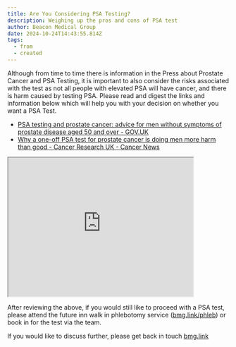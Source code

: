 ```yaml
---
title: Are You Considering PSA Testing?
description: Weighing up the pros and cons of PSA test
author: Beacon Medical Group
date: 2024-10-24T14:43:55.814Z
tags:
  - from
  - created
---
```

Although from time to time there is information in the Press about Prostate Cancer and PSA Testing, it is important to also consider the risks associated with the test as not all people with elevated PSA will have cancer, and there is harm caused by testing PSA. Please read and digest the links and information below which will help you with your decision on whether you want a PSA Test.

* [PSA testing and prostate cancer: advice for men without symptoms of prostate disease aged 50 and over - GOV.UK](https://www.gov.uk/government/publications/prostate-specific-antigen-testing-description-in-brief/psa-testing-and-prostate-cancer-advice-for-men-without-symptoms-of-prostate-disease-aged-50-and-over)
* [Why a one-off PSA test for prostate cancer is doing men more harm than good - Cancer Research UK - Cancer News](https://news.cancerresearchuk.org/2018/03/06/why-a-one-off-psa-test-for-prostate-cancer-is-doing-men-more-harm-than-good/)

<iframe width="420" height="315"
src="https://www.youtube.com/embed/tgbNymZ7vqY">
</iframe>

After reviewing the above, if you would still like to proceed with a PSA test, please attend the future inn walk in phlebotomy service ([bmg.link/phleb](http://bmg.link/phleb)) or book in for the test via the team.

If you would like to discuss further, please get back in touch [bmg.link](http://bmg.link)
